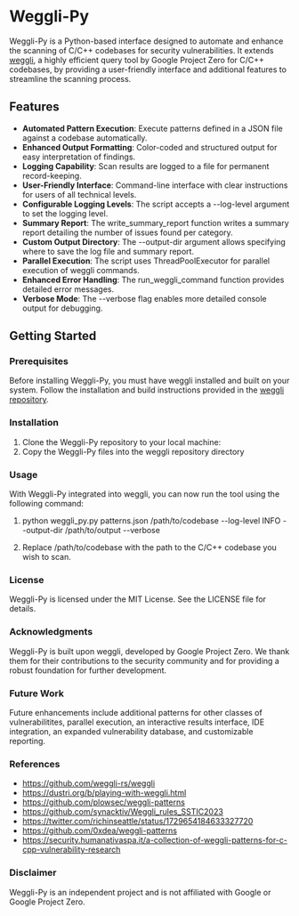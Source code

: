 # Weggli-Py

Weggli-Py is a Python-based interface designed to automate and enhance the scanning of C/C++ codebases for security vulnerabilities. It extends [weggli](https://github.com/googleprojectzero/weggli), a highly efficient query tool by Google Project Zero for C/C++ codebases, by providing a user-friendly interface and additional features to streamline the scanning process.

## Features

- **Automated Pattern Execution**: Execute patterns defined in a JSON file against a codebase automatically.
- **Enhanced Output Formatting**: Color-coded and structured output for easy interpretation of findings.
- **Logging Capability**: Scan results are logged to a file for permanent record-keeping.
- **User-Friendly Interface**: Command-line interface with clear instructions for users of all technical levels.
- **Configurable Logging Levels**: The script accepts a --log-level argument to set the logging level.
- **Summary Report**: The write_summary_report function writes a summary report detailing the number of issues found per category.
- **Custom Output Directory**: The --output-dir argument allows specifying where to save the log file and summary report.
- **Parallel Execution**: The script uses ThreadPoolExecutor for parallel execution of weggli commands.
- **Enhanced Error Handling**: The run_weggli_command function provides detailed error messages.
- **Verbose Mode**: The --verbose flag enables more detailed console output for debugging.

## Getting Started

### Prerequisites

Before installing Weggli-Py, you must have weggli installed and built on your system. Follow the installation and build instructions provided in the [weggli repository](https://github.com/googleprojectzero/weggli).

### Installation

1. Clone the Weggli-Py repository to your local machine:
2. Copy the Weggli-Py files into the weggli repository directory

### Usage
With Weggli-Py integrated into weggli, you can now run the tool using the following command:

1. python weggli_py.py patterns.json /path/to/codebase --log-level INFO --output-dir /path/to/output --verbose

2. Replace /path/to/codebase with the path to the C/C++ codebase you wish to scan.


### License
Weggli-Py is licensed under the MIT License. See the LICENSE file for details.

### Acknowledgments
Weggli-Py is built upon weggli, developed by Google Project Zero. We thank them for their contributions to the security community and for providing a robust foundation for further development.

### Future Work
Future enhancements include additional patterns for other classes of vulnerabilitites, parallel execution, an interactive results interface, IDE integration, an expanded vulnerability database, and customizable reporting.

### References
- https://github.com/weggli-rs/weggli
- https://dustri.org/b/playing-with-weggli.html
- https://github.com/plowsec/weggli-patterns
- https://github.com/synacktiv/Weggli_rules_SSTIC2023
- https://twitter.com/richinseattle/status/1729654184633327720
- https://github.com/0xdea/weggli-patterns
- https://security.humanativaspa.it/a-collection-of-weggli-patterns-for-c-cpp-vulnerability-research

### Disclaimer
Weggli-Py is an independent project and is not affiliated with Google or Google Project Zero.
